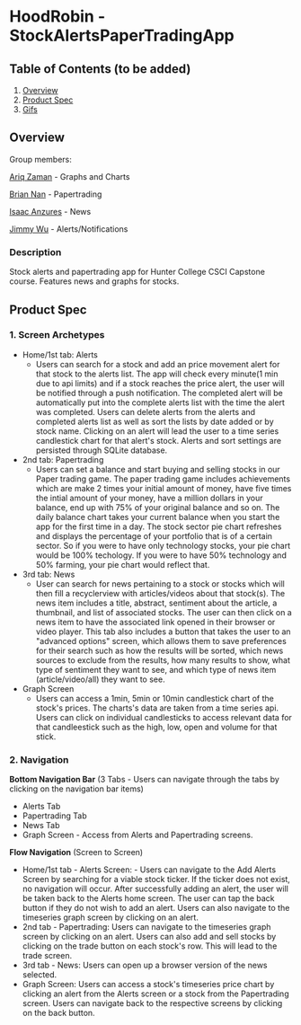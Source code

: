 # HoodRobin - StockAlertsPaperTradingApp

## Table of Contents (to be added)
1. [Overview](#Overview)
2. [Product Spec](#Product-Spec)
3. [Gifs](#Gifs)

## Overview

Group members:


[Ariq Zaman](https://github.com/ariqzaman) - Graphs and Charts

[Brian Nan](https://github.com/DogEnjoyer) - Papertrading

[Isaac Anzures](https://github.com/ianzures) - News 

[Jimmy Wu](https://github.com/Jimmy-2) - Alerts/Notifications
### Description
Stock alerts and papertrading app for Hunter College CSCI Capstone course. Features news and graphs for stocks.



## Product Spec

### 1. Screen Archetypes

* Home/1st tab: Alerts
    * Users can search for a stock and add an price movement alert for that stock to the alerts list. The app will check every minute(1 min due to api limits) and if a stock reaches the price alert, the user will be notified through a push notification. The completed alert will be automatically put into the complete alerts list with the time the alert was completed. Users can delete alerts from the alerts and completed alerts list as well as sort the lists by date added or by stock name. Clicking on an alert will lead the user to a time series candlestick chart for that alert's stock. Alerts and sort settings are persisted through SQLite database.
* 2nd tab: Papertrading
    * Users can set a balance and start buying and selling stocks in our Paper trading game. The paper trading game includes achievements which are make 2 times your initial amount of money, have five times the intial amount of your money, have a million dollars in your balance, end up with 75% of your original balance and so on. The daily balance chart takes your current balance when you start the app for the first time in a day. The stock sector pie chart refreshes and displays the percentage of your portfolio that is of a certain sector. So if you were to have only technology stocks, your pie chart would be 100% techology. If you were to have 50% technology and 50% farming, your pie chart would reflect that.
* 3rd tab: News
    *  User can search for news pertaining to a stock or stocks which will then fill a recyclerview with articles/videos about that stock(s). The news item includes a title, abstract, sentiment about the article, a thumbnail, and list of associated stocks. The user can then click on a news item to have the associated link opened in their browser or video player. This tab also includes a button that takes the user to an "advanced options" screen, which allows them to save preferences for their search such as how the results will be sorted, which news sources to exclude from the results, how many results to show, what type of sentiment they want to see, and which type of news item (article/video/all) they want to see. 
* Graph Screen
    * Users can access a 1min, 5min or 10min candlestick chart of the stock's prices. The charts's data are taken from a time series api. Users can click on individual candlesticks to access relevant data for that candleestick such as the high, low, open and volume for that stick.

### 2. Navigation

**Bottom Navigation Bar** (3 Tabs - Users can navigate through the tabs by clicking on the navigation bar items) 
* Alerts Tab 
* Papertrading Tab 
* News Tab
* Graph Screen - Access from Alerts and Papertrading screens.


**Flow Navigation** (Screen to Screen)

* Home/1st tab - Alerts Screen: - Users can navigate to the Add Alerts Screen by searching for a viable stock ticker. If the ticker does not exist, no navigation will occur. After successfully adding an alert, the user will be taken back to the Alerts home screen. The user can tap the back button if they do not wish to add an alert. Users can also navigate to the timeseries graph screen by clicking on an alert.
* 2nd tab - Papertrading: Users can navigate to the timeseries graph screen by clicking on an alert. Users can also add and sell stocks by clicking on the trade button on each stock's row. This will lead to the trade screen.
* 3rd tab - News: Users can open up a browser version of the news selected.
* Graph Screen: Users can access a stock's timeseries price chart by clicking an alert from the Alerts screen or a stock from the Papertrading screen. Users can navigate back to the respective screens by clicking on the back button.
